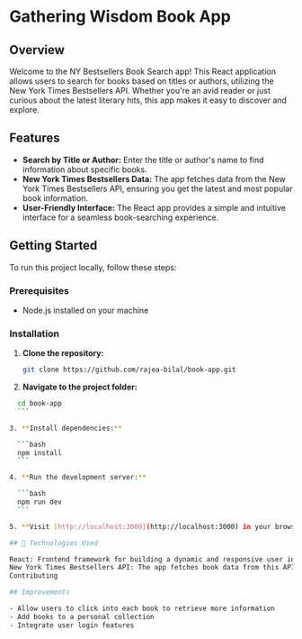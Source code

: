 # Gathering Wisdom Book App

## Overview

Welcome to the NY Bestsellers Book Search app! This React application allows users to search for books based on titles or authors, 
utilizing the New York Times Bestsellers API. Whether you're an avid reader or just curious about the latest literary hits, this app makes it easy to discover and explore.

## Features

- **Search by Title or Author:** Enter the title or author's name to find information about specific books.
- **New York Times Bestsellers Data:** The app fetches data from the New York Times Bestsellers API, ensuring you get the latest and most popular book information.
- **User-Friendly Interface:** The React app provides a simple and intuitive interface for a seamless book-searching experience.

## Getting Started

To run this project locally, follow these steps:

### Prerequisites

- Node.js installed on your machine

### Installation

1. **Clone the repository:**

   ```bash
   git clone https://github.com/rajea-bilal/book-app.git
   ```
   
2. **Navigate to the project folder:**

  ```bash
    cd book-app
    ```

3. **Install dependencies:**

    ```bash
    npm install
    ```

4. **Run the development server:**

    ```bash
    npm run dev
    ```

5. **Visit [http://localhost:3000](http://localhost:3000) in your browser to use the application locally.**

## 📡 Technologies Used

React: Frontend framework for building a dynamic and responsive user interface.
New York Times Bestsellers API: The app fetches book data from this API to provide accurate and up-to-date information.
Contributing

## Improvements

- Allow users to click into each book to retrieve more information
- Add books to a personal collection
- Integrate user login features 

